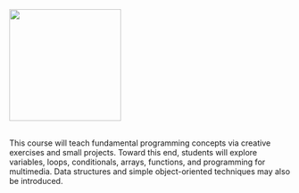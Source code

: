
<div align="left"><a href="http://ADNAUSEAM.io"><img src="https://rednoise.org/imc/imc.smd.png" width=200/></a></div><br>

This course will teach fundamental programming concepts via creative exercises and small projects. Toward this end, students will explore variables, loops, conditionals, arrays, functions, and programming for multimedia. Data structures and simple object-oriented techniques may also be introduced. 

